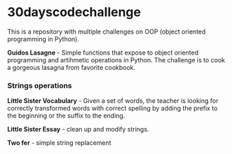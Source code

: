 # 30dayscodechallenge

This is a repository with multiple challenges on OOP (object oriented programming in Python). 

**Guidos Lasagne** - Simple functions that expose to object oriented programming and artihmetic operations in Python. The challenge is to cook a gorgeous lasagna from favorite cookbook.

### Strings operations

**Little Sister Vocabulary** - Given a set of words, the teacher is looking for correctly transformed words with correct spelling by adding the prefix to the beginning or the suffix to the ending.

**Little Sister Essay** - clean up and modify strings. 

**Two fer** - simple string replacement
